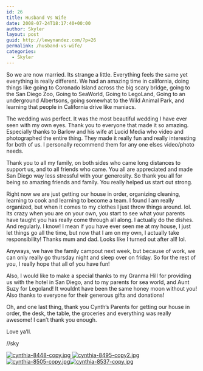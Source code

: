 ```yaml
---
id: 26
title: Husband Vs Wife
date: 2008-07-24T18:17:40+00:00
author: Skyler
layout: post
guid: http://lewynandez.com/?p=26
permalink: /husband-vs-wife/
categories:
  - Skyler
---
```

So we are now married. Its strange a little. Everything feels the same yet everything is really different. We had an amazing time in california, doing things like going to Coronado Island across the big scary bridge, going to the San Diego Zoo, Going to SeaWorld, Going to LegoLand, Going to an underground Albertsons, going somewhat to the Wild Animal Park, and learning that people in California drive like maniacs.

The wedding was perfect. It was the most beautiful wedding I have ever seen with my own eyes. Thank you to everyone that made it so amazing. Especially thanks to Barlow and his wife at Lucid Media who video and photographed the entire thing. They made it really fun and really interesting for both of us. I personally recommend them for any one elses video/photo needs.

Thank you to all my family, on both sides who came long distances to support us, and to all friends who came. You all are appreciated and made San Diego way less stressful with your generosity. So thank you all for being so amazing friends and family. You really helped us start out strong.

Right now we are just getting our house in order, organizing cleaning, learning to cook and learning to become a team. I found I am really organized, but when it comes to my clothes I just throw things around. lol. Its crazy when you are on your own, you start to see what your parents have taught you has really come through all along. I actually do the dishes. And regularly. I know! I mean if you have ever seen me at my house, I just let things go all the time, but now that I am on my own, I actually take responsibility! Thanks mum and dad. Looks like I turned out after all! lol.

Anyways, we have the family campout next week, but because of work, we can only really go thursday night and sleep over on friday. So for the rest of you, I really hope that all of you have fun!

Also, I would like to make a special thanks to my Granma Hill for providing us with the hotel in San Diego, and to my parents for sea world, and Aunt Suzy for Legoland! It wouldnt have been the same honey moon without you! Also thanks to everyone for their generous gifts and donations!

Oh, and one last thing, thank you Cynth&#8217;s Parents for getting our house in order, the desk, the table, the groceries and everything was really awesome! I can&#8217;t thank you enough.

Love ya&#8217;ll.
  
//sky

<a href="http://i1.wp.com/lewynandez.com/wp-content/uploads/2008/07/cynthia-8448-copy.jpg" title="cynthia-8448-copy.jpg" rel="lightbox[26]"><img src="http://i2.wp.com/lewynandez.com/wp-content/uploads/2008/07/cynthia-8448-copy.thumbnail.jpg?w=793" alt="cynthia-8448-copy.jpg" data-recalc-dims="1" /></a> <a href="http://i1.wp.com/lewynandez.com/wp-content/uploads/2008/07/cynthia-8495-copy2.jpg" title="cynthia-8495-copy2.jpg" rel="lightbox[26]"><img src="http://i2.wp.com/lewynandez.com/wp-content/uploads/2008/07/cynthia-8495-copy2.thumbnail.jpg?w=793" alt="cynthia-8495-copy2.jpg" data-recalc-dims="1" /></a><a href="http://i1.wp.com/lewynandez.com/wp-content/uploads/2008/07/cynthia-8505-copy.jpg" title="cynthia-8505-copy.jpg" rel="lightbox[26]"><img src="http://i0.wp.com/lewynandez.com/wp-content/uploads/2008/07/cynthia-8505-copy.thumbnail.jpg?w=793" alt="cynthia-8505-copy.jpg" data-recalc-dims="1" /></a><a href="http://i1.wp.com/lewynandez.com/wp-content/uploads/2008/07/cynthia-8537-copy.jpg" title="cynthia-8537-copy.jpg" rel="lightbox[26]"><img src="http://i0.wp.com/lewynandez.com/wp-content/uploads/2008/07/cynthia-8537-copy.thumbnail.jpg?w=793" alt="cynthia-8537-copy.jpg" data-recalc-dims="1" /></a>